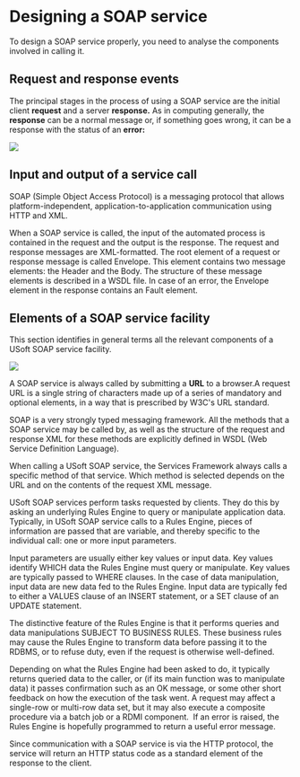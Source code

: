 # Designing a SOAP service

To design a SOAP service properly, you need to analyse the components involved in calling it.

## Request and response events

The principal stages in the process of using a SOAP service are the initial client **request** and a server **response.** As in computing generally, the **response** can be a normal message or, if something goes wrong, it can be a response with the status of an **error:**

![](/api/Services/Custom%20SOAP%20services/assets/710d44c3-e2c7-4bcb-851d-c361818e1a8d.png)

## Input and output of a service call

SOAP (Simple Object Access Protocol) is a messaging protocol that allows platform-independent, application-to-application communication using HTTP and XML.

When a SOAP service is called, the input of the automated process is contained in the request and the output is the response. The request and response messages are XML-formatted. The root element of a request or response message is called Envelope. This element contains two message elements: the Header and the Body. The structure of these message elements is described in a WSDL file. In case of an error, the Envelope element in the response contains an Fault element.

## Elements of a SOAP service facility

This section identifies in general terms all the relevant components of a USoft SOAP service facility.

![](/api/Services/Custom%20SOAP%20services/assets/1f4965f3-09db-4585-9fde-fc65b309ebf8.png)

A SOAP service is always called by submitting a **URL** to a browser.A request URL is a single string of characters made up of a series of mandatory and optional elements, in a way that is prescribed by W3C's URL standard.

SOAP is a very strongly typed messaging framework. All the methods that a SOAP service may be called by, as well as the structure of the request and response XML for these methods are explicitly defined in WSDL (Web Service Definition Language).

When calling a USoft SOAP service, the Services Framework always calls a specific method of that service. Which method is selected depends on the URL and on the contents of the request XML message.

USoft SOAP services perform tasks requested by clients. They do this by asking an underlying Rules Engine to query or manipulate application data. Typically, in USoft SOAP service calls to a Rules Engine, pieces of information are passed that are variable, and thereby specific to the individual call: one or more input parameters.

Input parameters are usually either key values or input data. Key values identify WHICH data the Rules Engine must query or manipulate. Key values are typically passed to WHERE clauses. In the case of data manipulation, input data are new data fed to the Rules Engine. Input data are typically fed to either a VALUES clause of an INSERT statement, or a SET clause of an UPDATE statement.

The distinctive feature of the Rules Engine is that it performs queries and data manipulations SUBJECT TO BUSINESS RULES. These business rules may cause the Rules Engine to transform data before passing it to the RDBMS, or to refuse duty, even if the request is otherwise well-defined.

Depending on what the Rules Engine had been asked to do, it typically returns queried data to the caller, or (if its main function was to manipulate data) it passes confirmation such as an OK message, or some other short feedback on how the execution of the task went. A request may affect a single-row or multi-row data set, but it may also execute a composite procedure via a batch job or a RDMI component.  If an error is raised, the Rules Engine is hopefully programmed to return a useful error message.

Since communication with a SOAP service is via the HTTP protocol, the service will return an HTTP status code as a standard element of the response to the client.